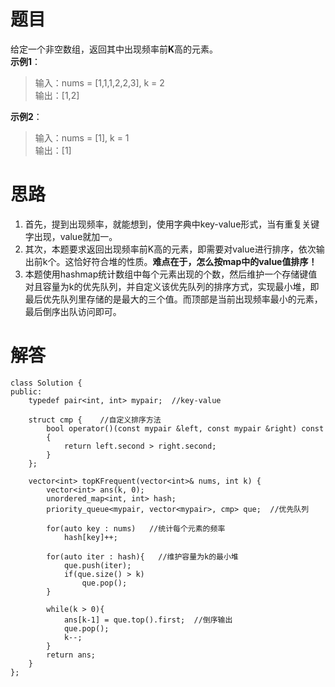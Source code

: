 # **题目**  
给定一个非空数组，返回其中出现频率前**K**高的元素。  
**示例1**：  
> 输入：nums = [1,1,1,2,2,3], k = 2    
> 输出：[1,2]  

**示例2**：  
> 输入：nums = [1], k = 1  
> 输出：[1]  

# **思路**  
1. 首先，提到出现频率，就能想到，使用字典中key-value形式，当有重复关键字出现，value就加一。  
2. 其次，本题要求返回出现频率前K高的元素，即需要对value进行排序，依次输出前k个。这恰好符合堆的性质。**难点在于，怎么按map中的value值排序！**
3. 本题使用hashmap统计数组中每个元素出现的个数，然后维护一个存储键值对且容量为k的优先队列，并自定义该优先队列的排序方式，实现最小堆，即最后优先队列里存储的是最大的三个值。而顶部是当前出现频率最小的元素，最后倒序出队访问即可。  
# **解答**  
```
class Solution {
public:
    typedef pair<int, int> mypair;  //key-value
    
    struct cmp {    //自定义排序方法
        bool operator()(const mypair &left, const mypair &right) const
        {
            return left.second > right.second;
        }
    };
    
    vector<int> topKFrequent(vector<int>& nums, int k) {
        vector<int> ans(k, 0);
        unordered_map<int, int> hash;
        priority_queue<mypair, vector<mypair>, cmp> que;  //优先队列
        
        for(auto key : nums)   //统计每个元素的频率
            hash[key]++;
 
        for(auto iter : hash){   //维护容量为k的最小堆
            que.push(iter);
            if(que.size() > k)
                que.pop();
        }
        
        while(k > 0){    
            ans[k-1] = que.top().first;  //倒序输出
            que.pop();
            k--;
        }
        return ans;
    }
};
```